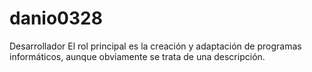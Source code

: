 # danio0328
Desarrollador El rol principal es la creación y adaptación de programas informáticos, aunque obviamente se trata de una descripción.
